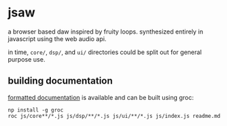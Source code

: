 # jsaw

a browser based daw inspired by fruity loops. synthesized entirely in javascript using the web audio api.

in time, `core/`, `dsp/`, and `ui/` directories could be split out for general purpose use.

## building documentation

[formatted documentation](http://catshirt.github.com/JSaw) is available and can be built using groc:

```
np install -g groc
roc js/core**/*.js js/dsp/**/*.js js/ui/**/*.js js/index.js readme.md
```
